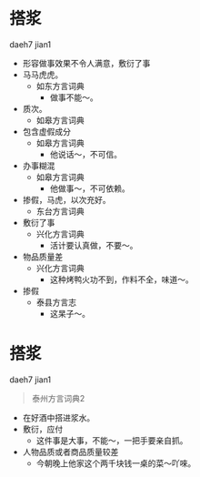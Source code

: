 # 搭浆
daeh7 jian1
+ 形容做事效果不令人满意，敷衍了事
+ 马马虎虎。
  * 如东方言词典
    - 做事不能～。
+ 质次。
  * 如皋方言词典
+ 包含虚假成分
  * 如皋方言词典
    - 他说话～，不可信。
+ 办事糊混
  * 如皋方言词典
    - 他做事～，不可依赖。
+ 掺假，马虎，以次充好。
  * 东台方言词典
+ 敷衍了事
  * 兴化方言词典
    - 活计要认真做，不要～。
+ 物品质量差
  * 兴化方言词典
    - 这种烤鸭火功不到，作料不全，味道～。
+ 掺假
  * 泰县方言志
    - 这杲子～。

# 搭浆
daeh7 jian1
> 泰州方言词典2
- 在好酒中搭进浆水。
- 敷衍，应付
  - 这件事是大事，不能～，一把手要亲自抓。
- 人物品质或者商品质量较差
  - 今朝晚上他家这个两千块钱一桌的菜～吖唻。
